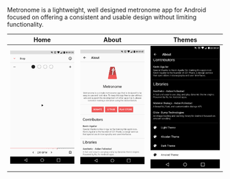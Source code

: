 Metronome is a lightweight, well designed metronome app for Android focused on offering a consistent and usable design without limiting functionality.

| Home   | About  | Themes |
|--------|--------|--------|
|![img](./.github/images/main.png?raw=true)|![img](./.github/images/about.png?raw=true)|![img](./.github/images/theme.png?raw=true)|
